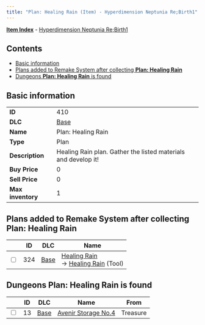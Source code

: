 ```yaml
---
title: "Plan: Healing Rain (Item) - Hyperdimension Neptunia Re;Birth1"
---
```


[**Item Index**](/neptunia/rb1/item/index.html) - [Hyperdimension Neptunia Re;Birth1](/neptunia/rb1)

## Contents

- [Basic information](#basic-information)
- [Plans added to Remake System after collecting **Plan: Healing Rain**](#plans-added-to-remake-system-after-collecting-plan-healing-rain)
- [Dungeons **Plan: Healing Rain** is found](#dungeons-plan-healing-rain-is-found)

## Basic information

|   |   |
| -- | -- |
| **ID** | 410 |
| **DLC** | [Base](/neptunia/rb1/dlc/1-base.html) |
| **Name** | Plan: Healing Rain |
| **Type** | Plan |
| **Description** | Healing Rain plan. Gather the listed materials and develop it! |
| **Buy Price** | 0 |
| **Sell Price** | 0 |
| **Max inventory** | 1 |

## Plans added to Remake System after collecting **Plan: Healing Rain**

|    | ID | DLC | Name |
| -- | -- | --- | ---- |
| <input type="checkbox" id="rb1-remake-1-324" class="trackbox" /> | 324 | [Base](/neptunia/rb1/dlc/1-base.html) | [Healing Rain](/neptunia/rb1/remake/1-324-healing-rain.html)<br />→ [Healing Rain](/neptunia/rb1/item/1-11-healing-rain.html) (Tool) |

## Dungeons **Plan: Healing Rain** is found

|    | ID | DLC | Name | From |
| -- | -- | --- | ---- | ---- |
| <input type="checkbox" id="rb1-dungeon-1-13" class="trackbox" /> | 13 | [Base](/neptunia/rb1/dlc/1-base.html) | [Avenir Storage No.4](/neptunia/rb1/dungeon/1-13-avenir-storage-no-4.html) | Treasure |
